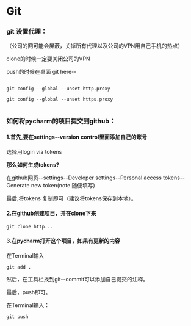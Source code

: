 # Git

### git 设置代理：

（公司的网可能会屏蔽，关掉所有代理以及公司的VPN用自己手机的热点）

clone的时候一定要关闭公司的VPN

push的时候在桌面 git here--

```git

git config --global --unset http.proxy

git config --global --unset https.proxy


```

### 如何将pycharm的项目提交到github：

#### 	1.首先,要在settings--version control里面添加自己的账号 

选择用login via tokens

**那么如何生成tokens?**
    
在github网页--settings--Developer settings--Personal access tokens--Generate new token(note 随便填写)

最后,将tokens 复制即可（建议将tokens保存到本地）。

#### 	2.在github创建项目，并在clone下来

```
git clone http...
```

#### 	3.在pycharm打开这个项目，如果有更新的内容

在Terminal输入

```
git add .
```

然后，在工具栏找到git--commit可以添加自己提交的注释。

最后，push即可。

在Terminal输入：

```
git push
```

